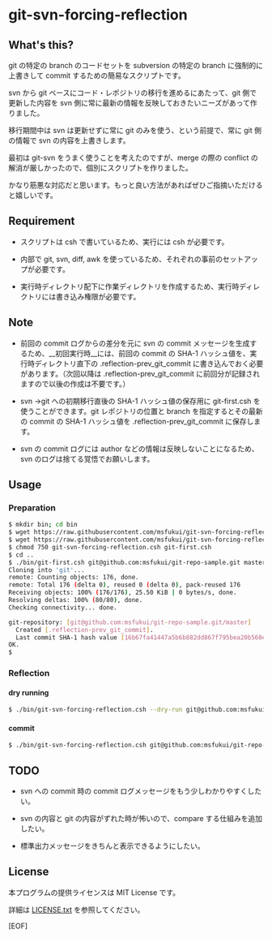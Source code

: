 # git-svn-forcing-reflection

## What's this?

git の特定の branch のコードセットを subversion の特定の branch に強制的に上書きして commit するための簡易なスクリプトです。

svn から git ベースにコード・レポジトリの移行を進めるにあたって、git 側で更新した内容を svn 側に常に最新の情報を反映しておきたいニーズがあって作りました。

移行期間中は svn は更新せずに常に git のみを使う、という前提で、常に git 側の情報で svn の内容を上書きします。

最初は git-svn をうまく使うことを考えたのですが、merge の際の conflict の解消が厳しかったので、個別にスクリプトを作りました。

かなり筋悪な対応だと思います。もっと良い方法があればぜひご指摘いただけると嬉しいです。

## Requirement

* スクリプトは csh で書いているため、実行には csh が必要です。

* 内部で git, svn, diff, awk を使っているため、それぞれの事前のセットアップが必要です。

* 実行時ディレクトリ配下に作業ディレクトリを作成するため、実行時ディレクトリには書き込み権限が必要です。

## Note

* 前回の commit ログからの差分を元に svn の commit メッセージを生成するため、__初回実行時__には、前回の commit の SHA-1 ハッシュ値を、実行時ディレクトリ直下の .reflection-prev\_git\_commit に書き込んでおく必要があります。（次回以降は .reflection-prev\_git\_commit に前回分が記録されますので以後の作成は不要です。）

* svn →git への初期移行直後の SHA-1 ハッシュ値の保存用に git-first.csh を使うことができます。git レポジトリの位置と branch を指定するとその最新の commit の SHA-1 ハッシュ値を .reflection-prev\_git\_commit に保存します。

* svn の commit ログには author などの情報は反映しないことになるため、svn のログは捨てる覚悟でお願いします。

## Usage

### Preparation

```sh
$ mkdir bin; cd bin
$ wget https://raw.githubusercontent.com/msfukui/git-svn-forcing-reflection/master/git-svn-forcing-reflection.csh
$ wget https://raw.githubusercontent.com/msfukui/git-svn-forcing-reflection/master/git-first.csh
$ chmod 750 git-svn-forcing-reflection.csh git-first.csh
$ cd ..
$ ./bin/git-first.csh git@github.com:msfukui/git-repo-sample.git master
Cloning into 'git'...
remote: Counting objects: 176, done.
remote: Total 176 (delta 0), reused 0 (delta 0), pack-reused 176
Receiving objects: 100% (176/176), 25.50 KiB | 0 bytes/s, done.
Resolving deltas: 100% (80/80), done.
Checking connectivity... done.

git-repository: [git@github.com:msfukui/git-repo-sample.git/master]
  Created [.reflection-prev_git_commit].
  Last commit SHA-1 hash value [16b67fa41447a5b6b882dd867f795bea20b560e7].
OK.
$
```

### Reflection

#### dry running

```sh
$ ./bin/git-svn-forcing-reflection.csh --dry-run git@github.com:msfukui/git-repo-sample.git master svn://localhost/svn-repo-sample trunk
```

#### commit

```sh
$ ./bin/git-svn-forcing-reflection.csh git@github.com:msfukui/git-repo-sample.git master svn://localhost/svn-repo-sample trunk
```

## TODO

* svn への commit 時の commit ログメッセージをもう少しわかりやすくしたい。

* svn の内容と git の内容がずれた時が怖いので、compare する仕組みを追加したい。

* 標準出力メッセージをきちんと表示できるようにしたい。

## License

本プログラムの提供ライセンスは MIT License です。

詳細は [LICENSE.txt](LICENSE.txt) を参照してください。

[EOF]
